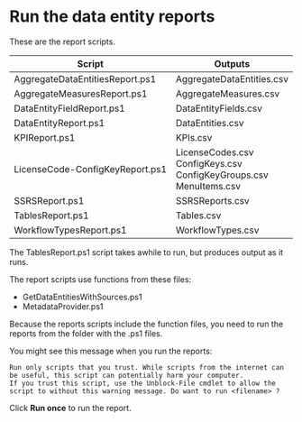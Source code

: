 # Run the data entity reports

These are the report scripts.

Script | Outputs
---|---
AggregateDataEntitiesReport.ps1 | AggregateDataEntities.csv 
AggregateMeasuresReport.ps1 | AggregateMeasures.csv
DataEntityFieldReport.ps1 | DataEntityFields.csv 
DataEntityReport.ps1 | DataEntities.csv 
KPIReport.ps1 | KPIs.csv 
LicenseCode-ConfigKeyReport.ps1 | LicenseCodes.csv<br>ConfigKeys.csv<br>ConfigKeyGroups.csv<br>MenuItems.csv 
SSRSReport.ps1 | SSRSReports.csv 
TablesReport.ps1 | Tables.csv 
WorkflowTypesReport.ps1 | WorkflowTypes.csv 

The TablesReport.ps1 script takes awhile to run, but produces output as it runs.

The report scripts use functions from these files:

+ GetDataEntitiesWithSources.ps1
+ MetadataProvider.ps1

Because the reports scripts include the function files, you need to run the reports from the folder with the .ps1 files.

You might see this message when you run the reports: 

```Plaintext
Run only scripts that you trust. While scripts from the internet can be useful, this script can potentially harm your computer. 
If you trust this script, use the Unblock-File cmdlet to allow the script to without this warning message. Do want to run <filename> ? 
```

Click **Run once** to run the report.

